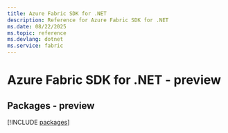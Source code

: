 ```yaml
---
title: Azure Fabric SDK for .NET
description: Reference for Azure Fabric SDK for .NET
ms.date: 08/22/2025
ms.topic: reference
ms.devlang: dotnet
ms.service: fabric
---
```

# Azure Fabric SDK for .NET - preview
## Packages - preview
[!INCLUDE [packages](fabric-index.md)]